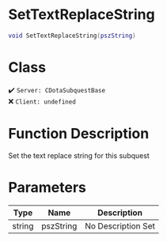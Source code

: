 # SetTextReplaceString
```lua
void SetTextReplaceString(pszString)
```
# Class
✔️ `Server: CDotaSubquestBase`  
❌ `Client: undefined`  

# Function Description
Set the text replace string for this subquest
# Parameters
Type|Name|Description
--|--|--
string|pszString|No Description Set

